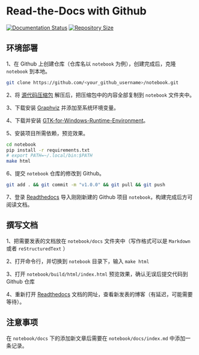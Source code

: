 # Read-the-Docs with Github

[![Documentation Status](https://readthedocs.org/projects/zhyantao/badge/?version=latest)](https://zhyantao.readthedocs.io)
[![Repository Size](https://img.shields.io/github/repo-size/zhyantao/zhyantao.github.io)](https://github.com/zhyantao/zhyantao.github.io/archive/refs/heads/master.zip)

## 环境部署

1、在 Github 上创建仓库（仓库名以 `notebook` 为例），创建完成后，克隆 `notebook` 到本地。

```bash
git clone https://github.com/<your_github_username>/notebook.git
```

2、将 [源代码压缩包](https://github.com/zhyantao/readthedocs-with-github/archive/refs/heads/master.zip) 解压后，把压缩包中的内容全部复制到 `notebook` 文件夹中。

3、下载安装 [Graphviz](https://graphviz.org/) 并添加至系统环境变量。

4、下载并安装 [GTK-for-Windows-Runtime-Environment](https://github.com/tschoonj/GTK-for-Windows-Runtime-Environment-Installer)。

5、安装项目所需依赖，预览效果。

```bash
cd notebook
pip install -r requirements.txt
# export PATH=~/.local/bin:$PATH
make html
```

6、提交 `notebook` 仓库的修改到 Github。

```bash
git add . && git commit -m "v1.0.0" && git pull && git push
```

7、登录 [Readthedocs](https://readthedocs.org/) 导入刚刚新建的 Github 项目 `notebook`，构建完成后方可阅读文档。

## 撰写文档

1、把需要发表的文档放在 `notebook/docs` 文件夹中（写作格式可以是 `Markdown` 或者 `reStructuredText` ）

2、打开命令行，并切换到 `notebook` 目录下，输入 `make html`

3、打开 `notebook/build/html/index.html` 预览效果，确认无误后提交代码到 Github 仓库

4、重新打开 [Readthedocs](https://readthedocs.org/) 文档的网址，查看新发表的博客（有延迟，可能需要等待）。

## 注意事项

在 `notebook/docs` 下的添加新文章后需要在 `notebook/docs/index.md` 中添加一条记录。
